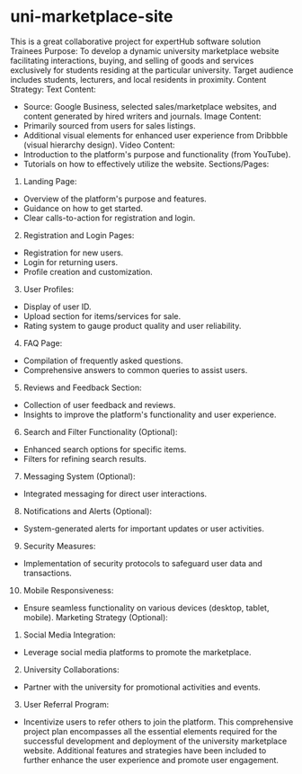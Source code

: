 # uni-marketplace-site
This is a great collaborative project for expertHub software solution Trainees
Purpose:
To develop a dynamic university marketplace website facilitating interactions, buying,
and selling of goods and services exclusively for students residing at the particular
university. Target audience includes students, lecturers, and local residents in proximity.
Content Strategy:
Text Content:
- Source: Google Business, selected sales/marketplace websites, and content generated by
hired writers and journals.
Image Content:
- Primarily sourced from users for sales listings.
- Additional visual elements for enhanced user experience from Dribbble (visual
hierarchy design).
Video Content:
- Introduction to the platform's purpose and functionality (from YouTube).
- Tutorials on how to effectively utilize the website.
Sections/Pages:
1. Landing Page:
- Overview of the platform's purpose and features.
- Guidance on how to get started.
- Clear calls-to-action for registration and login.
2. Registration and Login Pages:
- Registration for new users.
- Login for returning users.
- Profile creation and customization.
3. User Profiles:
- Display of user ID.
- Upload section for items/services for sale.
- Rating system to gauge product quality and user reliability.
4. FAQ Page:
- Compilation of frequently asked questions.
- Comprehensive answers to common queries to assist users.
5. Reviews and Feedback Section:
- Collection of user feedback and reviews.
- Insights to improve the platform's functionality and user experience.
6. Search and Filter Functionality (Optional):
- Enhanced search options for specific items.
- Filters for refining search results.
7. Messaging System (Optional):
- Integrated messaging for direct user interactions.
8. Notifications and Alerts (Optional):
- System-generated alerts for important updates or user activities.
9. Security Measures:
- Implementation of security protocols to safeguard user data and transactions.
10. Mobile Responsiveness:
- Ensure seamless functionality on various devices (desktop, tablet, mobile).
Marketing Strategy (Optional):
1. Social Media Integration:
- Leverage social media platforms to promote the marketplace.
2. University Collaborations:
- Partner with the university for promotional activities and events.
3. User Referral Program:
- Incentivize users to refer others to join the platform.
This comprehensive project plan encompasses all the essential elements required for the
successful development and deployment of the university marketplace website.
Additional features and strategies have been included to further enhance the user
experience and promote user engagement.
